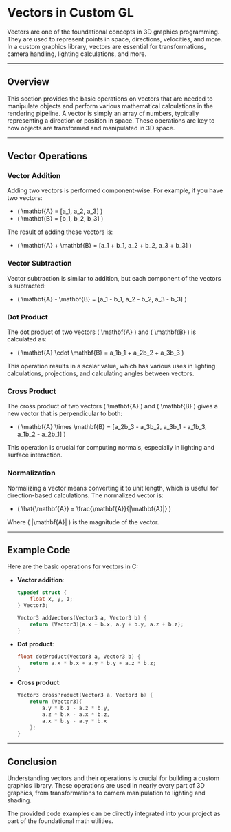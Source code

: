 # Vectors in Custom GL

Vectors are one of the foundational concepts in 3D graphics programming. They are used to represent points in space, directions, velocities, and more. In a custom graphics library, vectors are essential for transformations, camera handling, lighting calculations, and more.

---

## Overview

This section provides the basic operations on vectors that are needed to manipulate objects and perform various mathematical calculations in the rendering pipeline. A vector is simply an array of numbers, typically representing a direction or position in space. These operations are key to how objects are transformed and manipulated in 3D space.

---

## Vector Operations

### Vector Addition
Adding two vectors is performed component-wise. For example, if you have two vectors:
- \( \mathbf{A} = [a_1, a_2, a_3] \)
- \( \mathbf{B} = [b_1, b_2, b_3] \)

The result of adding these vectors is:
- \( \mathbf{A} + \mathbf{B} = [a_1 + b_1, a_2 + b_2, a_3 + b_3] \)

### Vector Subtraction
Vector subtraction is similar to addition, but each component of the vectors is subtracted:
- \( \mathbf{A} - \mathbf{B} = [a_1 - b_1, a_2 - b_2, a_3 - b_3] \)

### Dot Product
The dot product of two vectors \( \mathbf{A} \) and \( \mathbf{B} \) is calculated as:
- \( \mathbf{A} \cdot \mathbf{B} = a_1b_1 + a_2b_2 + a_3b_3 \)

This operation results in a scalar value, which has various uses in lighting calculations, projections, and calculating angles between vectors.

### Cross Product
The cross product of two vectors \( \mathbf{A} \) and \( \mathbf{B} \) gives a new vector that is perpendicular to both:
- \( \mathbf{A} \times \mathbf{B} = [a_2b_3 - a_3b_2, a_3b_1 - a_1b_3, a_1b_2 - a_2b_1] \)

This operation is crucial for computing normals, especially in lighting and surface interaction.

### Normalization
Normalizing a vector means converting it to unit length, which is useful for direction-based calculations. The normalized vector is:
- \( \hat{\mathbf{A}} = \frac{\mathbf{A}}{\|\mathbf{A}\|} \)

Where \( \|\mathbf{A}\| \) is the magnitude of the vector.

---

## Example Code

Here are the basic operations for vectors in C:

- **Vector addition**:
    ```c
    typedef struct {
        float x, y, z;
    } Vector3;

    Vector3 addVectors(Vector3 a, Vector3 b) {
        return (Vector3){a.x + b.x, a.y + b.y, a.z + b.z};
    }
    ```

- **Dot product**:
    ```c
    float dotProduct(Vector3 a, Vector3 b) {
        return a.x * b.x + a.y * b.y + a.z * b.z;
    }
    ```

- **Cross product**:
    ```c
    Vector3 crossProduct(Vector3 a, Vector3 b) {
        return (Vector3){
            a.y * b.z - a.z * b.y,
            a.z * b.x - a.x * b.z,
            a.x * b.y - a.y * b.x
        };
    }
    ```

---

## Conclusion

Understanding vectors and their operations is crucial for building a custom graphics library. These operations are used in nearly every part of 3D graphics, from transformations to camera manipulation to lighting and shading.

The provided code examples can be directly integrated into your project as part of the foundational math utilities.
